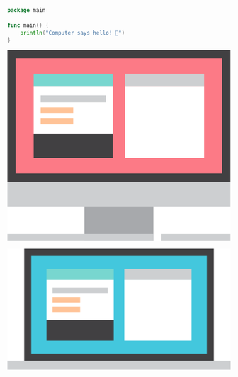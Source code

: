 
```go
package main

func main() {
    println("Computer says hello! 👋")
}
```

![jsdklsjd](images/desktop_with_arduino_ide.svg)

![jsdklsjd](images/laptop_with_arduino_ide.svg)
